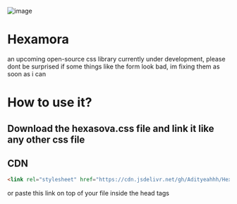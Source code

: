 ![image](https://user-images.githubusercontent.com/69644334/148172762-76cef176-a9e2-41e9-96e2-0cb681a861d3.png)
# Hexamora
an upcoming open-source css library currently under development, please dont be surprised if some things like the form look bad, im fixing them as soon as i can

# How to use it?

## Download the hexasova.css file and link it like any other css file

## CDN
```html
<link rel="stylesheet" href="https://cdn.jsdelivr.net/gh/Adityeahhh/Hexasova@main/Hexasova/Hexasova.min.css">
```
or paste this link on top of your file inside the head tags
